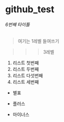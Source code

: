 # github_test

###### 6번째 타이틀

> 여기는 1레벨 들여쓰기
 
>>> 3레벨

1. 리스트 첫번째
2. 리스트 두번째
5. 리스트 다섯번째
3. 리스트 세번째


* 별표
+ 플러스
- 마이너스

